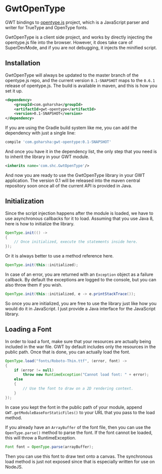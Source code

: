 # GwtOpenType

GWT bindings to [opentype.js](https://github.com/nodebox/opentype.js/) project, which is a JavaScript parser and writer for TrueType and OpenType fonts.

GwtOpenType is a client side project, and works by directly injecting the opentype.js file into the browser. However, it does take care of SuperDevMode, and if you are not debugging, it injects the minified script.

## Installation

GwtOpenType will always be updated to the master branch of the opentype.js repo, and the current version `0.1-SNAPSHOT` maps to the `0.6.1` release of opentype.js. The build is available in maven, and this is how you set it up.

~~~xml
<dependency>
    <groupId>com.goharsha</groupId>
    <artifactId>gwt-opentype</artifactId>
    <version>0.1-SNAPSHOT</version>
</dependency>
~~~

If you are using the Gradle build system like me, you can add the dependency with just a single line:

~~~groovy
compile 'com.goharsha:gwt-opentype:0.1-SNAPSHOT'
~~~

And once you have it in the dependency list, the only step that you need is to inherit the library in your GWT module.

~~~xml
<inherits name='com.shc.GwtOpenType'/>
~~~

And now you are ready to use the GwtOpenType library in your GWT application. The version 0.1 will be released into the maven central repository soon once all of the current API is provided in Java.

## Initialization

Since the script injection happens after the module is loaded, we have to use asynchronous callbacks for it to load. Assuming that you use Java 8, here is how to initialize the library.

~~~java
OpenType.init(() ->
{
    // Once initialized, execute the statements inside here.
});
~~~

Or it is always better to use a method reference here.

~~~java
OpenType.init(this::initialized);
~~~

In case of an error, you are returned with an `Exception` object as a failure callback. By default the exceptions are logged to the console, but you can also throw them if you wish.

~~~java
OpenType.init(this::initialized, e -> e.printStackTrace());
~~~

So once you are initialized, you are free to use the library just like how you would do it in JavaScript. I just provide a Java interface for the JavaScript library.

## Loading a Font

In order to load a font, make sure that your resources are actually being included in the war file. GWT by default includes only the resources in the public path. Once that is done, you can actually load the font.

~~~java
OpenType.load("fonts/Roboto-Thin.ttf", (error, font) ->
{
    if (error != null)
        throw new RuntimeException("Cannot load font: " + error);
    else
    {
        // Use the font to draw on a 2D rendering context.
    }
});
~~~

In case you kept the font in the public path of your module, append `GWT.getModuleBaseForStaticFiles()` to your URL that you pass to the load method.

If you already have an `ArrayBuffer` of the font file, then you can use the `OpenType.parse()` method to parse the font. If the font cannot be loaded, this will throw a RuntimeException.

~~~java
Font font = OpenType.parse(arrayBuffer);
~~~

Then you can use this font to draw text onto a canvas. The synchronous load method is just not exposed since that is especially written for use on NodeJS.
